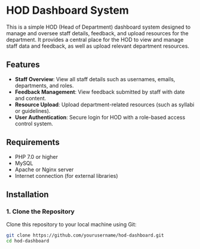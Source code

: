 # HOD Dashboard System

This is a simple HOD (Head of Department) dashboard system designed to manage and oversee staff details, feedback, and upload resources for the department. It provides a central place for the HOD to view and manage staff data and feedback, as well as upload relevant department resources.

## Features

- **Staff Overview**: View all staff details such as usernames, emails, departments, and roles.
- **Feedback Management**: View feedback submitted by staff with date and content.
- **Resource Upload**: Upload department-related resources (such as syllabi or guidelines).
- **User Authentication**: Secure login for HOD with a role-based access control system.

## Requirements

- PHP 7.0 or higher
- MySQL
- Apache or Nginx server
- Internet connection (for external libraries)

## Installation

### 1. Clone the Repository

Clone this repository to your local machine using Git:

```bash
git clone https://github.com/yourusername/hod-dashboard.git
cd hod-dashboard
